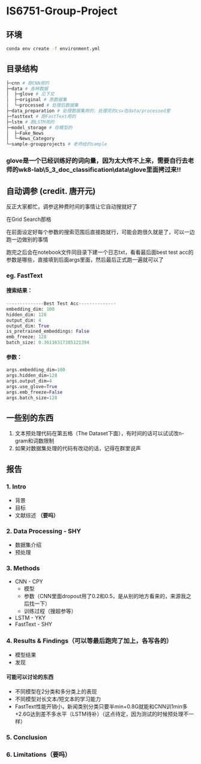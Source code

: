 # IS6751-Group-Project

## 环境
```sh
conda env create -f environment.yml
```
## 目录结构
```sh
├─cnn # 跑CNN用的
├─data # 各种数据
│  ├─glove # 见下文
│  ├─original # 原数据集
│  └─processed # 处理后数据集
├─data_preparation # 处理数据集用的，处理完的csv在data/processed里
├─fasttext # 跑FastText用的
├─lstm # 跑LSTM用的
├─model_storage # 存模型的
│  ├─Fake_News
│  └─News_Category
└─sample-groupprojects # 老师给的sample
```
### glove是一个已经训练好的词向量，因为太大传不上来，需要自行去老师的wk8-lab\5_3_doc_classification\data\glove里面拷过来!!

## 自动调参 (credit. 唐开元)
反正大家都忙，调参这种费时间的事情让它自动搜就好了

在Grid Search那格

在前面设定好每个参数的搜索范围后直接跑就行，可能会跑很久就是了，可以一边跑一边做别的事情

跑完之后会在notebook文件同目录下建一个日志txt，看看最后面best test acc的参数是哪些，直接填到后面args里面，然后最后正式跑一遍就可以了

### eg. FastText

#### 搜索结果：
```py
--------------Best Test Acc--------------
embedding_dim: 100
hidden_dim: 128
output_dim: 4
output_dim: True
is_pretrained_embeddings: False
emb_freeze: 128
batch_size: 0.36116317385121394
```
#### 参数：
```py
args.embedding_dim=100
args.hidden_dim=128
args.output_dim=4
args.use_glove=True
args.emb_freeze=False
args.batch_size=128
```

## 一些别的东西
1. 文本预处理代码在第五格（The Dataset下面），有时间的话可以试试改n-gram和词数限制
2. 如果对数据集处理的代码有改动的话，记得在群里说声

## 报告
### 1. Intro
- 背景
- 目标 
- 文献综述 **（要吗）**
### 2. Data Processing - SHY
- 数据集介绍
- 预处理
### 3. Methods
- CNN - CPY
    - 模型
    - 参数（CNN里面dropout用了0.2和0.5，是从别的地方看来的，来源我之后找一下）
    - 训练过程（搜超参等）
- LSTM - YKY
- FastText - SHY
### 4. Results & Findings（可以等最后跑完了加上，各写各的）
- 模型结果
- 发现
#### 可能可以讨论的东西
- 不同模型在2分类和多分类上的表现
- 不同模型对长文本/短文本的学习能力
- FastText性能开销小，新闻类别分类只要半min+0.8G就能和CNN训1min多+2.6G达到差不多水平（LSTM待补）（这点待定，因为测试的时候预处理不一样）
### 5. Conclusion
### 6. Limitations（要吗）

